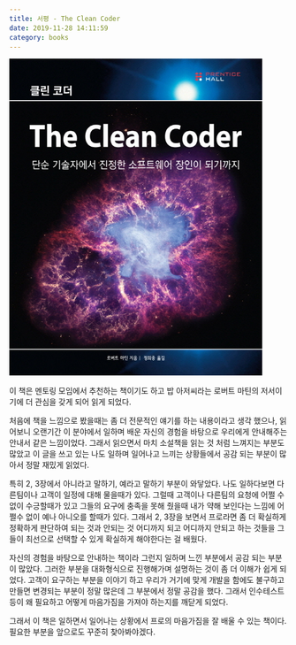 ```yaml
---
title: 서평 - The Clean Coder
date: 2019-11-28 14:11:59
category: books
---
```


![The Clean Coder](../../assets/the-clean-coder.jpg)

이 책은 멘토링 모임에서 추천하는 책이기도 하고 밥 아저씨라는 로버트 마틴의 저서이기에
더 관심을 갖게 되어 읽게 되었다.

처음에 책을 느낌으로 봤을때는 좀 더 전문적인 얘기를 하는 내용이라고 생각 했으나,
읽어보니 오랜기간 이 분야에서 일하며 배운 자신의 경험을 바탕으로 우리에게 안내해주는
안내서 같은 느낌이었다. 그래서 읽으면서 마치 소설책을 읽는 것 처럼 느껴지는 부분도 많았고
이 글을 쓰고 있는 나도 일하며 일어나고 느끼는 상황들에서 공감 되는 부분이 많아서
정말 재밌게 읽었다.

특히 2, 3장에서 아니라고 말하기, 예라고 말하기 부분이 와닿았다. 나도 일하다보면 다른팀이나
고객이 일정에 대해 물을때가 있다. 그럴때 고객이나 다른팀의 요청에 어쩔 수 없이 수긍할때가 있고
그들의 요구에 충족을 못해 줬을때 내가 약해 보인다는 느낌에 어쩔수 없이 예나 아니오를 할때가
있다. 그래서 2, 3장을 보면서 프로라면 좀 더 확실하게 정확하게 판단하여 되는 것과 안되는 것
어디까지 되고 어디까지 안되고 하는 것들을 그들이 최선으로 선택할 수 있게 확실하게 해야한다는 걸
배웠다.

자신의 경험을 바탕으로 안내하는 책이라 그런지 일하며 느낀 부분에서 공감 되는 부분이 많았다.
그러한 부분을 대화형식으로 진행해가며 설명하는 것이 좀 더 이해가 쉽게 되었다.
고객이 요구하는 부분을 이야기 하고 우리가 거기에 맞게 개발을 함에도 불구하고 만들면 변경되는
부분이 정말 많은데 그 부분에서 정말 공감을 했다. 그래서 인수테스트 등이 왜 필요하고 어떻게
마음가짐을 가져야 하는지를 깨닫게 되었다. 

그래서 이 책은 일하면서 일어나는 상황에서 프로의 마음가짐을 잘 배울 수 있는 책이다.
필요한 부분을 앞으로도 꾸준히 찾아봐야겠다.